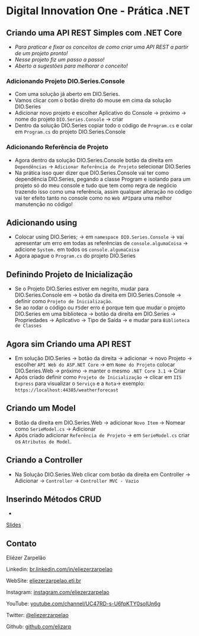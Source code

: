# Digital Innovation One - Prática .NET

## Criando uma API REST Simples com .NET Core

- _Para praticar e fixar os conceitos de como criar uma API REST a partir de um projeto pronto!_
- _Nesse projeto fiz um passo a passo!_
- _Aberto a sugestões para melhorar o conceito!_

### Adicionando Projeto DIO.Series.Console

* Com uma solução já aberto em DIO.Series.
* Vamos clicar com o botão direito do mouse em cima da solução DIO.Series
* Adicionar novo projeto e escolher Aplicativo do Console -> próximo -> nome do projeto `DIO.Series.Console` -> criar
* Dentro da solução DIO.Series copiar todo o código de `Program.cs` e colar em `Program.cs` 
do projeto DIO.Series.Console

### Adicionando Referência de Projeto

* Agora dentro da solução DIO.Series.Console botão da direita em `Dependências` -> 
`Adicionar Referência de Projeto` selecionar DIO.Series 
* Na prática isso quer dizer que DIO.Series.Console vai ter como dependência DIO.Series, 
pegando a classe Program e isolando para um projeto só do meu console e tudo que tem como 
regra de negócio trazendo isso como uma referência, assim qualquer alteração no código vai ter efeito tanto no console
como no `Web API`para uma melhor manutenção no código!

## Adicionando using

* Colocar using DIO.Series; -> em `namespace DIO.Series.Console` -> vai apresentar um erro em todas 
as referências de `console.algumaCoisa` -> adicione `System.` em todos os `console.algumaCoisa`
* Agora apague o `Program.cs` do projeto DIO.Series

## Definindo Projeto de Inicialização

* Se o Projeto DIO.Series estiver em negrito, mudar para DIO.Series.Console em -> botão da direita em DIO.Series.Console
-> definir como `Projeto de Inicialização`.
* Se ao rodar o código ou `F5`der erro é porque tem que mudar o projeto DIO.Series em uma biblioteca ->
botão da direita em DIO.Series -> Propriedades -> Aplicativo -> Tipo de Saída -> e mudar para `Biblioteca de Classes`

## Agora sim Criando uma API REST

* Em solução DIO.Series -> botão da direita -> adicionar -> novo Projeto -> escolher `API Web do ASP.NET Core` ->
em `Nome do Projeto` colocar DIO.Series.Web -> próximo -> manter o mesmo `.NET Core 3.1` -> Criar
* Após criado definir como `Projeto de Inicialização` -> 
clicar em `IIS Express` para visualizar o `Serviço` e a `Rota`-> exemplo: `https://localhost:44385/weatherforecast`

## Criando um Model

* Botão da direita em DIO.Series.Web -> adicionar `Novo Item` -> Nomear como `SerieModel.cs` -> Adicionar
* Após criado adicionar `Referência de Projeto` -> em `SerieModel.cs` criar os `Atributos de Model`.

## Criando a Controller

* Na Solução DIO.Series.Web clicar com botão da direita em Controller -> 
Adicionar -> `Controller` -> `Controller MVC - Vazio`

## Inserindo Métodos CRUD

* 








[Slides](dio-dotnet-poo-lab-2.pdf)

## Contato

Eliézer Zarpelão

Linkedin:  [br.linkedin.com/in/eliezerzarpelao](http://br.linkedin.com/in/eliezerzarpelao)

WebSite:  [eliezerzarpelao.eti.br](https://eliezerzarpelao.eti.br)

Instagram:  [instagram.com/eliezerzarpelao](https://instagram.com/eliezerzarpelao)

YouTube:  [youtube.com/channel/UC47RD-s-U6fpKTY0soIUn6g](https://www.youtube.com/channel/UC47RD-s-U6fpKTY0soIUn6g/featured?view_as=subscriber)

Twitter:  [@eliezerzarpelao](https://twitter.com/eliezerzarpelao)

Github:  [github.com/elizarp](https://github.com/elizarp)
